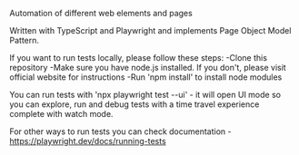 Automation of different web elements and pages

Written with TypeScript and Playwright and implements Page Object Model Pattern.

If you want to run tests locally, please follow these steps:
-Clone this repository
-Make sure you have node.js installed. If you don't, please visit official website for instructions
-Run 'npm install' to install node modules

You can run tests with 'npx playwright test --ui' - it will open UI mode so you can explore,
run and debug tests with a time travel experience complete with watch mode.

For other ways to run tests you can check documentation - https://playwright.dev/docs/running-tests
